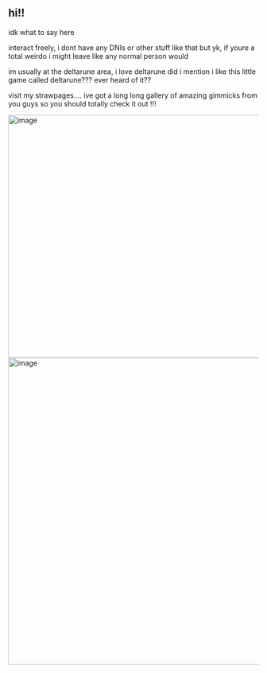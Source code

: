 ## hi!!

idk what to say here

interact freely, i dont have any DNIs or other stuff like that but yk, if youre a total weirdo i might leave like any normal person would

im usually at the deltarune area, i love deltarune did i mention i like this little game called deltarune???
ever heard of it??

visit my strawpages.... ive got a long long gallery of amazing gimmicks from you guys so you should totally check it out !!!

<img width="736" height="489" alt="image" src="https://github.com/user-attachments/assets/343426da-ce54-4a6a-b453-186c73f60db5" />
<img width="736" height="618" alt="image" src="https://github.com/user-attachments/assets/495771c9-ae17-47b9-bc72-529f99d50baf" />

